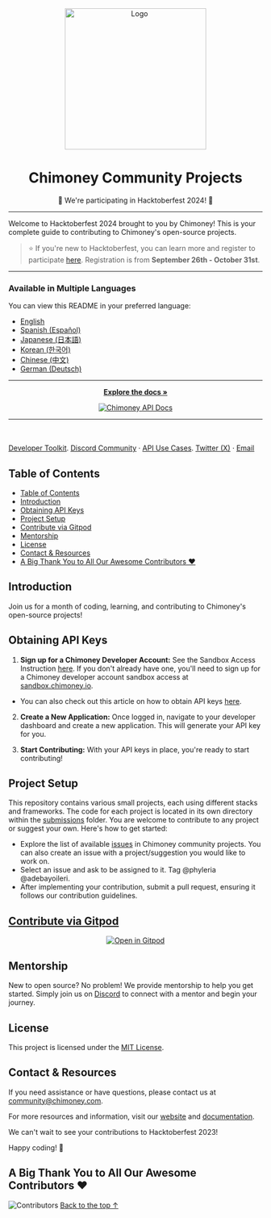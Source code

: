 <div align="center" id="initial">
  <a href="https://chimoney.io/" target="_blank">
  <picture>
    <img src="https://chimoney.io/assets/icons/chimoney-purple-logo.svg" width="280" alt="Logo"/>
  </picture>
  </a>
</div>

<h1 align = "center">Chimoney Community Projects</h1>

<p align="center">🎉 We're participating in Hacktoberfest 2024! 🎉</p>

<!-- # Chimoney Hacktoberfest 2024 -->

---
Welcome to Hacktoberfest 2024 brought to you by Chimoney! This is your complete guide to contributing to Chimoney's open-source projects.

> ⭐️ If you're new to Hacktoberfest, you can learn more and register to participate [here](https://hacktoberfest.com/participation/). Registration is from **September 26th - October 31st**.

---

### Available in Multiple Languages

You can view this README in your preferred language:

- [English](README.md)
- [Spanish (Español)](README-ES.md)
- [Japanese (日本語)](README-JP.md)
- [Korean (한국어)](README-KO.md)
- [Chinese (中文)](README-CN.md)
- [German (Deutsch)](README-GM.md)

---

 <p align="center">
<a href="https://chimoney.readme.io/reference/introduction" rel="dofollow"><strong>Explore the docs »</strong></a>
</p>
 <p align="center">
<a href="https://chimoney.readme.io/reference/introduction" rel="dofollow">
  <img src="https://img.shields.io/badge/Chimoney%20API%20Docs%20%E2%96%BA-670c78" alt="Chimoney API Docs">
</a>

---

   <br />
    <br />
   <a href="https://chimoney.io/toolkit/"><u>Developer Toolkit</u></a>. 
    <a href="https://discord.gg/Q3peDrPG95"><u>Discord Community</u></a>
    ·
    <a href="https://chimoney.io/api-use-cases/"><u>API Use Cases</u></a>. 
    <a href="https://x.com/chimoney_io"><u>Twitter (X)</u></a>
    ·
    <a href="mailto:community@chimoney.com"><u>Email</u></a>
  </p>

## Table of Contents

- [Table of Contents](#table-of-contents)
- [Introduction](#introduction)
- [Obtaining API Keys](#obtaining-api-keys)
- [Project Setup](#project-setup)
- [Contribute via Gitpod](#contribute-via-gitpod)
- [Mentorship](#mentorship)
- [License](#license)
- [Contact \& Resources](#contact--resources)
- [A Big Thank You to All Our Awesome Contributors ❤️](#a-big-thank-you-to-all-our-awesome-contributors-️)

## Introduction

Join us for a month of coding, learning, and contributing to Chimoney's open-source projects!

## Obtaining API Keys

1. **Sign up for a Chimoney Developer Account:** See the Sandbox Access Instruction [here](https://sandbox.chimoney.io/developers). If you don't already have one, you'll need to sign up for a Chimoney developer account sandbox access at [sandbox.chimoney.io](https://chimoney.readme.io/reference/sandbox-environment).

- You can also check out this article on how to obtain API keys [here](https://community-chimoney.hashnode.dev/getting-started-with-chimoneys-api-chiconnect).

2. **Create a New Application:** Once logged in, navigate to your developer dashboard and create a new application. This will generate your API key for you.

5. **Start Contributing:** With your API keys in place, you're ready to start contributing!


## Project Setup

This repository contains various small projects, each using different stacks and frameworks. The code for each project is located in its own directory within the [submissions](https://github.com/Chimoney/chimoney-community-projects/tree/main/submissions) folder. You are welcome to contribute to any project or suggest your own. Here's how to get started:

- Explore the list of available [issues](https://github.com/Chimoney/chimoney-community-projects/issues) in Chimoney community projects. You can also create an issue with a project/suggestion you would like to work on.
- Select an issue and ask to be assigned to it. Tag @phyleria @adebayoileri.
- After implementing your contribution, submit a pull request, ensuring it follows our contribution guidelines.

## [Contribute via Gitpod](https://www.gitpod.io/docs/introduction)
<p align="center">
  <a href="https://gitpod.io/#https://github.com/Chimoney/Community-projects">
    <img src="https://gitpod.io/button/open-in-gitpod.svg" alt="Open in Gitpod">
  </a>
</p>

## Mentorship
New to open source? No problem! We provide mentorship to help you get started. Simply join us on [Discord](https://discord.gg/Q3peDrPG95) to connect with a mentor and begin your journey.

## License

This project is licensed under the [MIT License](https://github.com/Chimoney/chimoney-community-projects/blob/main/LICENSE).

## Contact & Resources

If you need assistance or have questions, please contact us at [community@chimoney.com](mailto:community@chimoney.com).


For more resources and information, visit our [website](https://chimoney.io/) and [documentation](https://chimoney.readme.io/reference/introduction).

We can't wait to see your contributions to Hacktoberfest 2023!

Happy coding! 🚀

## A Big Thank You to All Our Awesome Contributors ❤️
![Contributors](https://contrib.rocks/image?repo=Chimoney/chimoney-community-projects)
[Back to the top &uparrow;](#initial)

